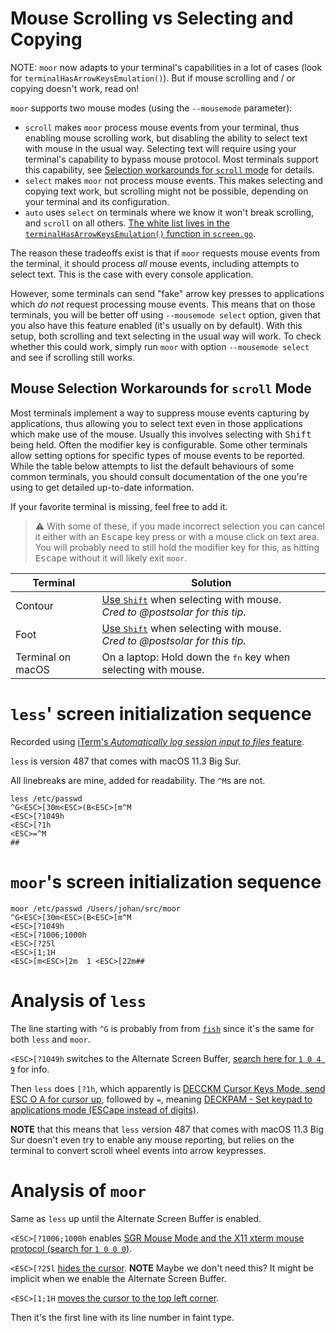 # Mouse Scrolling vs Selecting and Copying

NOTE: `moor` now adapts to your terminal's capabilities in a lot of cases (look
for `terminalHasArrowKeysEmulation()`). But if mouse scrolling and / or copying
doesn't work, read on!

`moor` supports two mouse modes (using the `--mousemode` parameter):

- `scroll` makes `moor` process mouse events from your terminal, thus enabling mouse scrolling work,
but disabling the ability to select text with mouse in the usual way. Selecting text will require using your terminal's capability to bypass mouse protocol.
Most terminals support this capability, see [Selection workarounds for `scroll` mode](#mouse-selection-workarounds-for-scroll-mode) for details.
- `select` makes `moor` not process mouse events. This makes selecting and copying text work, but scrolling might not be possible, depending on your terminal and its configuration.
- `auto` uses `select` on terminals where we know it won't break scrolling, and
  `scroll` on all others. [The white list lives in the
  `terminalHasArrowKeysEmulation()` function in
  `screen.go`](https://github.com/walles/moor/blob/master/twin/screen.go).

The reason these tradeoffs exist is that if `moor` requests mouse events from the terminal,
it should process _all_ mouse events, including attempts to select text. This is the case with every console application.

However, some terminals can send "fake" arrow key presses to applications which _do not_ request processing mouse events.
This means that on those terminals, you will be better off using `--mousemode select` option, given that you also have this feature enabled (it's usually on by default).
With this setup, both scrolling and text selecting in the usual way will work.
To check whether this could work, simply run `moor` with option `--mousemode select` and see if scrolling still works.

## Mouse Selection Workarounds for `scroll` Mode

Most terminals implement a way to suppress mouse events capturing by applications, thus allowing you to select text even in
those applications which make use of the mouse. Usually this involves selecting with <kbd>Shift</kbd> being held. Often the
modifier key is configurable. Some other terminals allow setting options for specific types of mouse events to be reported.
While the table below attempts to list the default behaviours of some common terminals, you should consult
documentation of the one you're using to get detailed up-to-date information.

If your favorite terminal is missing, feel free to add it.

> :warning: With some of these, if you made incorrect selection you can cancel it either with an <kbd>Escape</kbd> key press or with a mouse
> click on text area. You will probably need to still hold the modifier key for this, as hitting <kbd>Escape</kbd> without it will likely exit `moor`.

| Terminal | Solution |
| -------- | -------- |
| Contour | [Use <kbd>Shift</kbd>](https://github.com/contour-terminal/contour/blob/cf434eaae4b428228413039624231ad0a4e6839b/docs/configuration/advanced/mouse.md) when selecting with mouse.<br>*Cred to @postsolar for this tip.* |
| Foot | [Use <kbd>Shift</kbd>](https://codeberg.org/dnkl/foot/wiki#i-can-t-use-the-mouse-to-select-text) when selecting with mouse.<br>*Cred to @postsolar for this tip.* |
| Terminal on macOS | On a laptop: Hold down the <kbd>fn</kbd> key when selecting with mouse. |

# `less`' screen initialization sequence

Recorded using [iTerm's _Automatically log session input to files_ feature](https://iterm2.com/documentation-preferences-profiles-session.html).

`less` is version 487 that comes with macOS 11.3 Big Sur.

All linebreaks are mine, added for readability. The `^M`s are not.

```
less /etc/passwd
^G<ESC>[30m<ESC>(B<ESC>[m^M
<ESC>[?1049h
<ESC>[?1h
<ESC>=^M
##
```

# `moor`'s screen initialization sequence

```
moor /etc/passwd /Users/johan/src/moor
^G<ESC>[30m<ESC>(B<ESC>[m^M
<ESC>[?1049h
<ESC>[?1006;1000h
<ESC>[?25l
<ESC>[1;1H
<ESC>[m<ESC>[2m  1 <ESC>[22m##
```

# Analysis of `less`

The line starting with `^G` is probably from from [`fish`](https://fishshell.com/) since it's the same for both `less` and `moor`.

`<ESC>[?1049h` switches to the Alternate Screen Buffer, [search here for `1 0 4 9`](https://invisible-island.net/xterm/ctlseqs/ctlseqs.html#h2-The-Alternate-Screen-Buffer) for info.

Then `less` does `[?1h`, which apparently is [DECCKM Cursor Keys Mode, send ESC O A for cursor up](https://www.real-world-systems.com/docs/ANSIcode.html), followed by `=`, meaning [DECKPAM - Set keypad to applications mode (ESCape instead of digits)](https://www.real-world-systems.com/docs/ANSIcode.html).

**NOTE** that this means that `less` version 487 that comes with macOS 11.3 Big Sur doesn't even try to enable any mouse reporting, but relies on the terminal to convert scroll wheel events into arrow keypresses.

# Analysis of `moor`

Same as `less` up until the Alternate Screen Buffer is enabled.

`<ESC>[?1006;1000h` enables [SGR Mouse Mode and the X11 xterm mouse protocol (search for `1 0 0 0`)](https://invisible-island.net/xterm/ctlseqs/ctlseqs.html).

`<ESC>[?25l` [hides the cursor](https://invisible-island.net/xterm/ctlseqs/ctlseqs.html). **NOTE** Maybe we don't need this? It might be implicit when we enable the Alternate Screen Buffer.

`<ESC>[1;1H` [moves the cursor to the top left corner](<https://en.wikipedia.org/wiki/ANSI_escape_code#CSI_(Control_Sequence_Introducer)_sequences>).

Then it's the first line with its line number in faint type.
